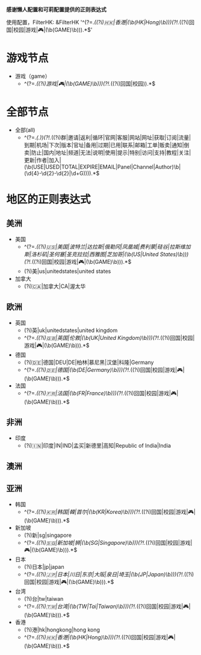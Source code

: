**感谢懒人配置和可莉配置提供的正则表达式**

使用配置，FilterHK: &FilterHK '^(?=.*((?i)🇭🇰|香港|(\b(HK|Hong)\b)))(?!.*((?i)回国|校园|游戏|🎮|(\b(GAME)\b))).*$'

# 游戏节点
- 游戏（game）
  - ^(?=.*((?i)游戏|🎮|(\b(GAME)\b)))(?!.*((?i)回国|校园)).*$ 
# 全部节点
- 全部(all)
  - ^(?=.*(.))(?!.*((?i)群|邀请|返利|循环|官网|客服|网站|网址|获取|订阅|流量|到期|机场|下次|版本|官址|备用|过期|已用|联系|邮箱|工单|贩卖|通知|倒卖|防止|国内|地址|频道|无法|说明|使用|提示|特别|访问|支持|教程|关注|更新|作者|加入|(\b(USE|USED|TOTAL|EXPIRE|EMAIL|Panel|Channel|Author)\b|(\d{4}-\d{2}-\d{2}|\d+G)))).*$
# 地区的正则表达式
## 美洲
- 美国
  - ^(?=.*((?i)🇺🇸|美国|波特兰|达拉斯|俄勒冈|凤凰城|费利蒙|硅谷|拉斯维加斯|洛杉矶|圣何塞|圣克拉拉|西雅图|芝加哥|(\b(US|United States)\b)))(?!.*((?i)回国|校园|游戏|🎮|(\b(GAME)\b))).*$
  - (?i)美|us|unitedstates|united states
- 加拿大
  - (?i)🇨🇦|加拿大|CA|渥太华
## 欧洲
- 英国
  - (?i)英|uk|unitedstates|united kingdom
  - ^(?=.*((?i)🇬🇧|英国|伦敦|(\b(UK|United Kingdom)\b)))(?!.*((?i)回国|校园|游戏|🎮|(\b(GAME)\b))).*$
- 德国
  - (?i)🇩🇪|德国|DEU|DE|柏林|慕尼黑|汉堡|科隆|Germany
  - ^(?=.*((?i)🇩🇪|德国|(\b(DE|Germany)\b)))(?!.*((?i)回国|校园|游戏|🎮|(\b(GAME)\b))).*$
- 法国
  - ^(?=.*((?i)🇫🇷|法国|(\b(FR|France)\b)))(?!.*((?i)回国|校园|游戏|🎮|(\b(GAME)\b))).*$
## 非洲
- 印度
  - (?i)🇮🇳|印度|IN|IND|孟买|新德里|高知|Republic of India|India
## 澳洲
## 亚洲
- 韩国
  - ^(?=.*((?i)🇰🇷|韩国|韓|首尔|(\b(KR|Korea)\b)))(?!.*((?i)回国|校园|游戏|🎮|(\b(GAME)\b))).*$
- 新加坡
  - (?i)新|sg|singapore
  - ^(?=.*((?i)🇸🇬|新加坡|狮|(\b(SG|Singapore)\b)))(?!.*((?i)回国|校园|游戏|🎮|(\b(GAME)\b))).*$
- 日本
  - (?i)日本|jp|japan
  - ^(?=.*((?i)🇯🇵|日本|川日|东京|大阪|泉日|埼玉|(\b(JP|Japan)\b)))(?!.*((?i)回国|校园|游戏|🎮|(\b(GAME)\b))).*$
- 台湾
  - (?i)台|tw|taiwan
  - ^(?=.*((?i)🇹🇼|台湾|(\b(TW|Tai|Taiwan)\b)))(?!.*((?i)回国|校园|游戏|🎮|(\b(GAME)\b))).*$
- 香港
  - (?i)港|hk|hongkong|hong kong
  - ^(?=.*((?i)🇭🇰|香港|(\b(HK|Hong)\b)))(?!.*((?i)回国|校园|游戏|🎮|(\b(GAME)\b))).*$
